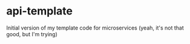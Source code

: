 # api-template

Initial version of my template code for microservices (yeah, it's not that good, but I'm trying)
